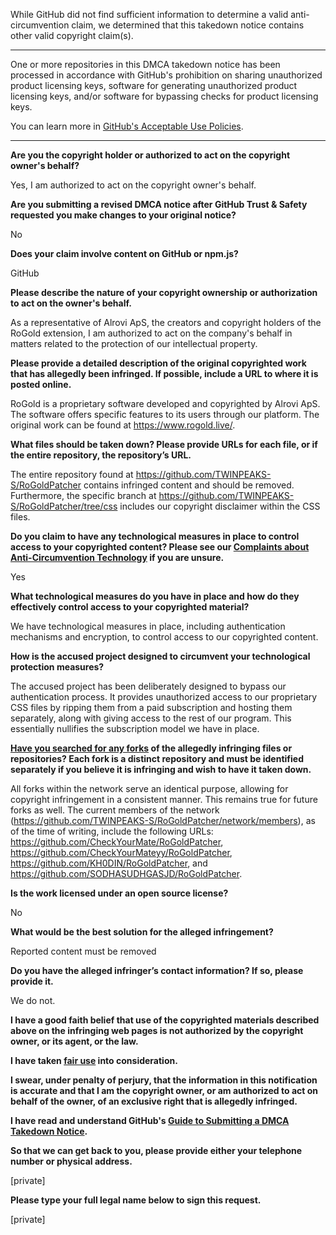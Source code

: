 While GitHub did not find sufficient information to determine a valid anti-circumvention claim, we determined that this takedown notice contains other valid copyright claim(s).

---

One or more repositories in this DMCA takedown notice has been processed in accordance with GitHub's prohibition on sharing unauthorized product licensing keys, software for generating unauthorized product licensing keys, and/or software for bypassing checks for product licensing keys.

You can learn more in [GitHub's Acceptable Use Policies](https://docs.github.com/en/github/site-policy/github-acceptable-use-policies).

---

**Are you the copyright holder or authorized to act on the copyright owner's behalf?**

Yes, I am authorized to act on the copyright owner's behalf.

**Are you submitting a revised DMCA notice after GitHub Trust & Safety requested you make changes to your original notice?**

No

**Does your claim involve content on GitHub or npm.js?**

GitHub

**Please describe the nature of your copyright ownership or authorization to act on the owner's behalf.**

As a representative of Alrovi ApS, the creators and copyright holders of the RoGold extension, I am authorized to act on the company's behalf in matters related to the protection of our intellectual property.

**Please provide a detailed description of the original copyrighted work that has allegedly been infringed. If possible, include a URL to where it is posted online.**

RoGold is a proprietary software developed and copyrighted by Alrovi ApS. The software offers specific features to its users through our platform. The original work can be found at https://www.rogold.live/.

**What files should be taken down? Please provide URLs for each file, or if the entire repository, the repository’s URL.**

The entire repository found at https://github.com/TWINPEAKS-S/RoGoldPatcher contains infringed content and should be removed. Furthermore, the specific branch at https://github.com/TWINPEAKS-S/RoGoldPatcher/tree/css includes our copyright disclaimer within the CSS files.

**Do you claim to have any technological measures in place to control access to your copyrighted content? Please see our <a href="https://docs.github.com/articles/guide-to-submitting-a-dmca-takedown-notice#complaints-about-anti-circumvention-technology">Complaints about Anti-Circumvention Technology</a> if you are unsure.**

Yes

**What technological measures do you have in place and how do they effectively control access to your copyrighted material?**

We have technological measures in place, including authentication mechanisms and encryption, to control access to our copyrighted content.

**How is the accused project designed to circumvent your technological protection measures?**

The accused project has been deliberately designed to bypass our authentication process. It provides unauthorized access to our proprietary CSS files by ripping them from a paid subscription and hosting them separately, along with giving access to the rest of our program. This essentially nullifies the subscription model we have in place.

**<a href="https://docs.github.com/articles/dmca-takedown-policy#b-what-about-forks-or-whats-a-fork">Have you searched for any forks</a> of the allegedly infringing files or repositories? Each fork is a distinct repository and must be identified separately if you believe it is infringing and wish to have it taken down.**

All forks within the network serve an identical purpose, allowing for copyright infringement in a consistent manner. This remains true for future forks as well. The current members of the network (https://github.com/TWINPEAKS-S/RoGoldPatcher/network/members), as of the time of writing, include the following URLs: https://github.com/CheckYourMate/RoGoldPatcher, https://github.com/CheckYourMateyy/RoGoldPatcher, https://github.com/KH0DIN/RoGoldPatcher, and https://github.com/SODHASUDHGASJD/RoGoldPatcher.

**Is the work licensed under an open source license?**

No

**What would be the best solution for the alleged infringement?**

Reported content must be removed

**Do you have the alleged infringer’s contact information? If so, please provide it.**

We do not.

**I have a good faith belief that use of the copyrighted materials described above on the infringing web pages is not authorized by the copyright owner, or its agent, or the law.**

**I have taken <a href="https://www.lumendatabase.org/topics/22">fair use</a> into consideration.**

**I swear, under penalty of perjury, that the information in this notification is accurate and that I am the copyright owner, or am authorized to act on behalf of the owner, of an exclusive right that is allegedly infringed.**

**I have read and understand GitHub's <a href="https://docs.github.com/articles/guide-to-submitting-a-dmca-takedown-notice/">Guide to Submitting a DMCA Takedown Notice</a>.**

**So that we can get back to you, please provide either your telephone number or physical address.**

[private]  

**Please type your full legal name below to sign this request.**

[private]  
